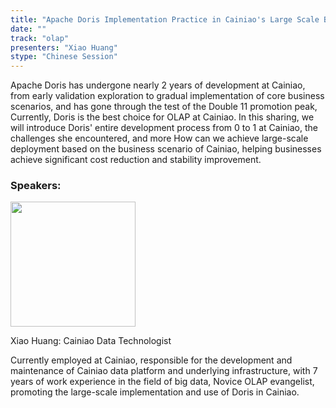```yaml
---
title: "Apache Doris Implementation Practice in Cainiao's Large Scale Business Scenarios"
date: ""
track: "olap"
presenters: "Xiao Huang"
stype: "Chinese Session"
---
```


Apache Doris has undergone nearly 2 years of development at Cainiao, from early validation exploration to gradual implementation of core business scenarios, and has gone through the test of the Double 11 promotion peak,
Currently, Doris is the best choice for OLAP at Cainiao. In this sharing, we will introduce Doris' entire development process from 0 to 1 at Cainiao, the challenges she encountered, and more
How can we achieve large-scale deployment based on the business scenario of Cainiao, helping businesses achieve significant cost reduction and stability improvement.

### Speakers:


<img src="https://sessionize.com/image/1078-400o400o1-GejSMzNQmMfJVPtRW5iKKy.jpg" width="200" /><br/>

Xiao Huang: Cainiao Data Technologist

Currently employed at Cainiao, responsible for the development and maintenance of Cainiao data platform and underlying infrastructure, with 7 years of work experience in the field of big data, Novice OLAP evangelist, promoting the large-scale implementation and use of Doris in Cainiao.

